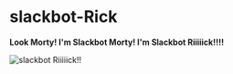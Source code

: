# slackbot-Rick
**Look Morty! I'm Slackbot Morty! I'm Slackbot Riiiiick!!!!**

![slackbot Riiiiick!!](https://orig00.deviantart.net/9082/f/2017/194/b/5/ricksanchezpic_by_doctormoodb-dbg5ekk.png "slackbot Riiiiick!!")
